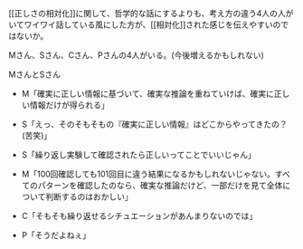 
[[正しさの相対化]]に関して、哲学的な話にするよりも、考え方の違う4人の人がいてワイワイ話している風にした方が、[[相対化]]された感じを伝えやすいのではないか。

Mさん、Sさん、Cさん、Pさんの4人がいる。(今後増えるかもしれない)

MさんとSさん
- M「確実に正しい情報に基づいて、確実な推論を重ねていけば、確実に正しい情報だけが得られる」
- S「えっ、そのそもそもの『確実に正しい情報』はどこからやってきたの？(苦笑)」

- S「繰り返し実験して確認されたら正しいってことでいいじゃん」
- M「100回確認しても101回目に違う結果になるかもしれないじゃない。すべてのパターンを確認したのなら、確実な推論だけど、一部だけを見て全体について判断するのはおかしい」
- C「そもそも繰り返せるシチュエーションがあんまりないのでは」
- P「そうだよねぇ」

